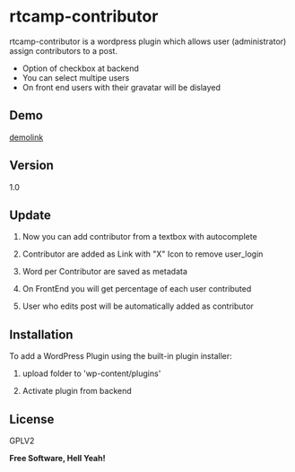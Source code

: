 rtcamp-contributor
=========

rtcamp-contributor is a wordpress plugin which allows user (administrator) assign contributors to a post.

  - Option of checkbox at backend
  - You can select multipe users
  - On front end users with their gravatar will be dislayed

Demo
----
[demolink]

Version
----

1.0

Update
-------
1) Now you can add contributor from a textbox with autocomplete

2) Contributor are added as Link with "X" Icon to remove user_login

3) Word per Contributor are saved as metadata

4) On FrontEnd you will get percentage of each user contributed 

5) User who edits post will be automatically added as contributor


Installation
--------------

To add a WordPress Plugin using the built-in plugin installer:

1) upload folder to 'wp-content/plugins'

2) Activate plugin from backend


License
----

GPLV2


**Free Software, Hell Yeah!**

[demolink]:http://rtcampassignment.webege.com/rtcamp-contributor-demo/

